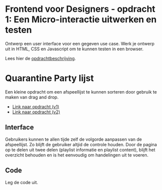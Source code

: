 # Frontend voor Designers - opdracht 1: Een Micro-interactie uitwerken en testen

Ontwerp een user interface voor een gegeven use case. Werk je ontwerp uit in HTML, CSS en Javascript om te kunnen testen in een browser.

Lees hier de [opdrachtbeschrijving](./opdrachtbeschrijving.md).


# Quarantine Party lijst
Een kleine opdracht om een afspeellijst te kunnen sorteren door gebruik te maken van drag and drop.
<ul>
  <li>
    <a href="https://rowin2507.github.io/frontend-voor-designers-2021/opdracht1/v1/" target="_blank">Link naar opdracht (v1)</a>
  </li>
  <li>
    <a href="https://rowin2507.github.io/frontend-voor-designers-2021/opdracht1/v2/" target="_blank">Link naar opdracht (v2)</a>
  </li>
</ul>

## Interface
Gebruikers kunnen te allen tijde zelf de volgorde aanpassen van de afspeellijst. Zo blijft de gebruiker altjid de controle houden.
Door de pagina op te delen uit twee delen (playlist informatie en playlist content), blijft het overzicht behouden en is het eenvoudig om handelingen uit te voeren.

## Code
Leg de code uit.
